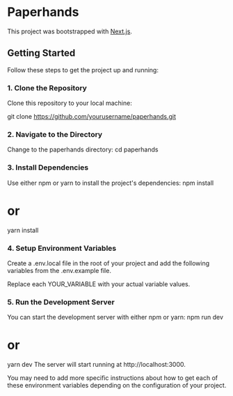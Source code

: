 # Paperhands

This project was bootstrapped with [Next.js](https://nextjs.org/).

## Getting Started

Follow these steps to get the project up and running:

### 1. Clone the Repository

Clone this repository to your local machine:

git clone https://github.com/yourusername/paperhands.git

### 2. Navigate to the Directory

Change to the paperhands directory:
cd paperhands

### 3. Install Dependencies

Use either npm or yarn to install the project's dependencies:
npm install

# or

yarn install

### 4. Setup Environment Variables

Create a .env.local file in the root of your project and add the following variables from the .env.example file.

Replace each YOUR_VARIABLE with your actual variable values.

### 5. Run the Development Server

You can start the development server with either npm or yarn:
npm run dev

# or

yarn dev
The server will start running at http://localhost:3000.

You may need to add more specific instructions about how to get each of these environment variables depending on the configuration of your project.
